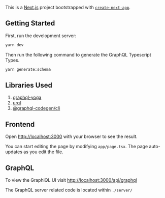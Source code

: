 This is a [Next.js](https://nextjs.org/) project bootstrapped with [`create-next-app`](https://github.com/vercel/next.js/tree/canary/packages/create-next-app).

## Getting Started

First, run the development server:

```bash
yarn dev
```

Then run the following command to generate the GraphQL Typescript Types.

```bash
yarn generate:schema
```

## Libraries Used

1. [graphql-yoga](https://the-guild.dev/graphql/yoga-server)
2. [urql](https://formidable.com/open-source/urql/)
3. [@graphql-codegen/cli](https://www.the-guild.dev/graphql/codegen/docs/getting-started/installation)

## Frontend

Open [http://localhost:3000](http://localhost:3000) with your browser to see the result.

You can start editing the page by modifying `app/page.tsx`. The page auto-updates as you edit the file.

## GraphQL

To view the GraphiQL UI visit [http://localhost:3000/api/graphql](http://localhost:3000/api/graphql)

The GraphQL server related code is located within `./server/`

